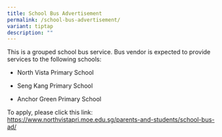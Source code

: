 ```yaml
---
title: School Bus Advertisement
permalink: /school-bus-advertisement/
variant: tiptap
description: ""
---
```

<p>This is a grouped school bus service. Bus vendor is expected to provide
services to the following schools:</p>
<ul data-tight="true" class="tight">
<li>
<p>North Vista Primary School</p>
</li>
<li>
<p>Seng Kang Primary School</p>
</li>
<li>
<p>Anchor Green Primary School</p>
</li>
</ul>
<p>To apply, please click this link: <a href="https://www.northvistapri.moe.edu.sg/parents-and-students/school-bus-ad/" rel="noopener noreferrer nofollow" target="_blank">https://www.northvistapri.moe.edu.sg/parents-and-students/school-bus-ad/</a>
</p>